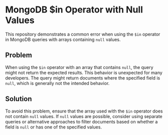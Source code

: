 # MongoDB $in Operator with Null Values
This repository demonstrates a common error when using the `$in` operator in MongoDB queries with arrays containing `null` values.

## Problem
When using the `$in` operator with an array that contains `null`, the query might not return the expected results. This behavior is unexpected for many developers. The query might return documents where the specified field is `null`, which is generally not the intended behavior.

## Solution
To avoid this problem, ensure that the array used with the `$in` operator does not contain `null` values. If `null` values are possible, consider using separate queries or alternative approaches to filter documents based on whether a field is `null` or has one of the specified values.